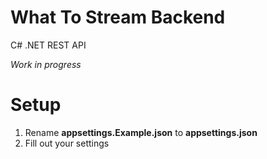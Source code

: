 # What To Stream Backend
C# .NET REST API

*Work in progress*

# Setup
1. Rename **appsettings.Example.json** to **appsettings.json**
2. Fill out your settings